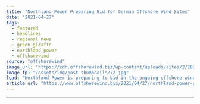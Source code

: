 ```yaml
---
title: "Northland Power Preparing Bid for German Offshore Wind Sites"
date: "2021-04-27"
tags: 
  - featured
  - headlines
  - regional news
  - green giraffe
  - northland power
  - offshorewind
source: "offshorewind"
image_url: "https://cdn.offshorewind.biz/wp-content/uploads/sites/2/2021/04/27135504/Northland-Power-Preparing-Bid-for-German-Offshore-Wind-Sites.jpg"
image_fp: "/assets/img/post_thumbnails/72.jpg"
lead: "Northland Power is preparing to bid in the ongoing offshore wind tender in Germany"
article_url: "https://www.offshorewind.biz/2021/04/27/northland-power-preparing-bid-for-german-offshore-wind-sites/"
---
```


---
